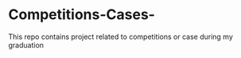 # Competitions-Cases-
This repo contains project related to competitions or case during my graduation
